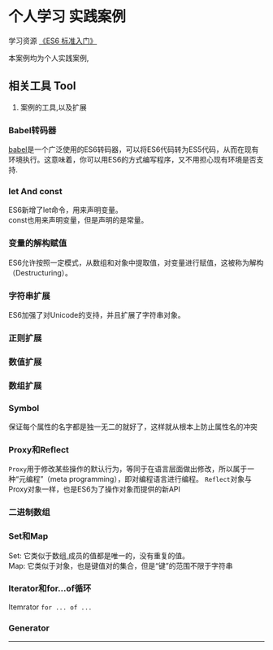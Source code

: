 # 个人学习 实践案例
学习资源 [《ES6 标准入门》](http://es6.ruanyifeng.com)  

本案例均为个人实践案例,

## 相关工具 Tool

1. 案例的工具,以及扩展

### Babel转码器

[babel](https://babeljs.io/)是一个广泛使用的ES6转码器，可以将ES6代码转为ES5代码，从而在现有环境执行。这意味着，你可以用ES6的方式编写程序，又不用担心现有环境是否支持.

### let And const
ES6新增了let命令，用来声明变量。  
const也用来声明变量，但是声明的是常量。


### 变量的解构赋值

ES6允许按照一定模式，从数组和对象中提取值，对变量进行赋值，这被称为解构（Destructuring）。


### 字符串扩展

ES6加强了对Unicode的支持，并且扩展了字符串对象。

### 正则扩展

### 数值扩展

### 数组扩展

### Symbol

保证每个属性的名字都是独一无二的就好了，这样就从根本上防止属性名的冲突

### Proxy和Reflect

`Proxy`用于修改某些操作的默认行为，等同于在语言层面做出修改，所以属于一种“元编程”（meta programming），即对编程语言进行编程。
`Reflect`对象与Proxy对象一样，也是ES6为了操作对象而提供的新API


### 二进制数组


### Set和Map
Set:  它类似于数组,成员的值都是唯一的，没有重复的值。  
Map:  它类似于对象，也是键值对的集合，但是“键”的范围不限于字符串


### Iterator和for...of循环

Itemrator
`for ... of ...`



### Generator




- - - - -
